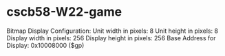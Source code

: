 # cscb58-W22-game




Bitmap Display Configuration:
Unit width in pixels: 8
Unit height in pixels: 8
Display width in pixels: 256
Display height in pixels: 256
Base Address for Display: 0x10008000 ($gp)
